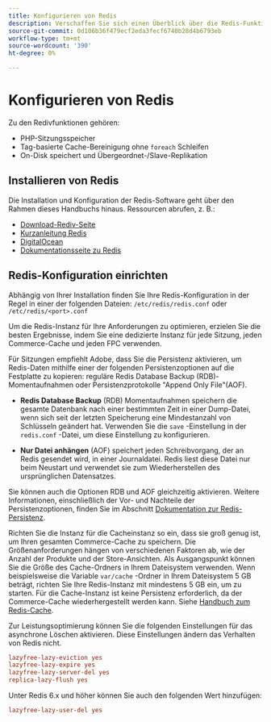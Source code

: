 ```yaml
---
title: Konfigurieren von Redis
description: Verschaffen Sie sich einen Überblick über die Redis-Funktionen und starten Sie Ihre Redis-Konfiguration.
source-git-commit: 0d106b36f479ecf2eda3fecf6740b28d4b6793eb
workflow-type: tm+mt
source-wordcount: '390'
ht-degree: 0%

---
```


# Konfigurieren von Redis

Zu den Redivfunktionen gehören:

- PHP-Sitzungsspeicher
- Tag-basierte Cache-Bereinigung ohne `foreach` Schleifen
- On-Disk speichert und Übergeordnet-/Slave-Replikation

## Installieren von Redis

Die Installation und Konfiguration der Redis-Software geht über den Rahmen dieses Handbuchs hinaus. Ressourcen abrufen, z. B.:

- [Download-Rediv-Seite](https://redis.io/download)
- [Kurzanleitung Redis](https://redis.io/docs/getting-started/)
- [DigitalOcean](https://www.digitalocean.com/community/tutorials/how-to-install-and-use-redis)
- [Dokumentationsseite zu Redis](https://redis.io/docs)

## Redis-Konfiguration einrichten

Abhängig von Ihrer Installation finden Sie Ihre Redis-Konfiguration in der Regel in einer der folgenden Dateien: `/etc/redis/redis.conf` oder `/etc/redis/<port>.conf`

Um die Redis-Instanz für Ihre Anforderungen zu optimieren, erzielen Sie die besten Ergebnisse, indem Sie eine dedizierte Instanz für jede Sitzung, jeden Commerce-Cache und jeden FPC verwenden.

Für Sitzungen empfiehlt Adobe, dass Sie die Persistenz aktivieren, um Redis-Daten mithilfe einer der folgenden Persistenzoptionen auf die Festplatte zu kopieren: reguläre Redis Database Backup (RDB)-Momentaufnahmen oder Persistenzprotokolle &quot;Append Only File&quot;(AOF).

- **Redis Database Backup** (RDB) Momentaufnahmen speichern die gesamte Datenbank nach einer bestimmten Zeit in einer Dump-Datei, wenn sich seit der letzten Speicherung eine Mindestanzahl von Schlüsseln geändert hat. Verwenden Sie die `save` -Einstellung in der `redis.conf` -Datei, um diese Einstellung zu konfigurieren.

- **Nur Datei anhängen** (AOF) speichert jeden Schreibvorgang, der an Redis gesendet wird, in einer Journaldatei. Redis liest diese Datei nur beim Neustart und verwendet sie zum Wiederherstellen des ursprünglichen Datensatzes.

Sie können auch die Optionen RDB und AOF gleichzeitig aktivieren. Weitere Informationen, einschließlich der Vor- und Nachteile der Persistenzoptionen, finden Sie im Abschnitt [Dokumentation zur Redis-Persistenz](https://redis.io/topics/persistence).

Richten Sie die Instanz für die Cacheinstanz so ein, dass sie groß genug ist, um Ihren gesamten Commerce-Cache zu speichern. Die Größenanforderungen hängen von verschiedenen Faktoren ab, wie der Anzahl der Produkte und der Store-Ansichten. Als Ausgangspunkt können Sie die Größe des Cache-Ordners in Ihrem Dateisystem verwenden. Wenn beispielsweise die Variable `var/cache` -Ordner in Ihrem Dateisystem 5 GB beträgt, richten Sie Ihre Redis-Instanz mit mindestens 5 GB ein, um zu starten. Für die Cache-Instanz ist keine Persistenz erforderlich, da der Commerce-Cache wiederhergestellt werden kann. Siehe [Handbuch zum Redis-Cache](https://redis.io/docs/manual/eviction/).

Zur Leistungsoptimierung können Sie die folgenden Einstellungen für das asynchrone Löschen aktivieren. Diese Einstellungen ändern das Verhalten von Redis nicht.

```ini
lazyfree-lazy-eviction yes
lazyfree-lazy-expire yes
lazyfree-lazy-server-del yes
replica-lazy-flush yes
```

Unter Redis 6.x und höher können Sie auch den folgenden Wert hinzufügen:

```ini
lazyfree-lazy-user-del yes
```
